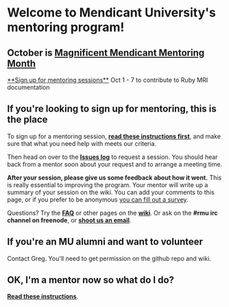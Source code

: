 # Welcome to Mendicant University's mentoring program!

<h2>October is <a href="http://projects.rubymendicant.org">Magnificent Mendicant Mentoring Month</a></h2>
<a href="https://github.com/rmu/mentoring/wiki/Instructions-for-Doc-Week">**Sign up for mentoring sessions**</a> Oct 1 - 7 to contribute to Ruby MRI documentation</a>

## If you're looking to sign up for mentoring, this is the place

To sign up for a mentoring session, **[read these instructions first](https://github.com/rmu/mentoring/wiki/Instructions-for-students)**, and make sure that what you need help with meets our criteria.

Then head on over to the **[Issues log](https://github.com/rmu/mentoring/issues)** to request a session.  You should hear back from a mentor soon about your request and to arrange a meeting time.

**After your session, please give us some feedback about how it went.** This is really essential to improving the program.  Your mentor will write up a summary of your session on the wiki. You can add your comments to this page, or if you prefer to be anonymous [you can fill out a survey](https://spreadsheets.google.com/viewform?hl=en&authkey=CIjX4vsL&formkey=dDJIOHc2dmZaTWRPQVFpaXJiaV9BVlE6MQ#gid=0).

Questions?  Try the **[FAQ](https://github.com/rmu/mentoring/wiki/FAQ)** or other pages on the **[wiki](https://github.com/rmu/mentoring/wiki/Home)**. Or ask on the **#rmu irc channel on freenode**, or **[shoot us an email](mailto:rmu.mentoring@gmail.com)**.

## If you're an MU alumni and want to volunteer

Contact Greg. You'll need to get permission on the github repo and wiki.

## OK, I'm a mentor now so what do I do?

**[Read these instructions](https://github.com/rmu/mentoring/wiki/Instructions-for-mentors)**.